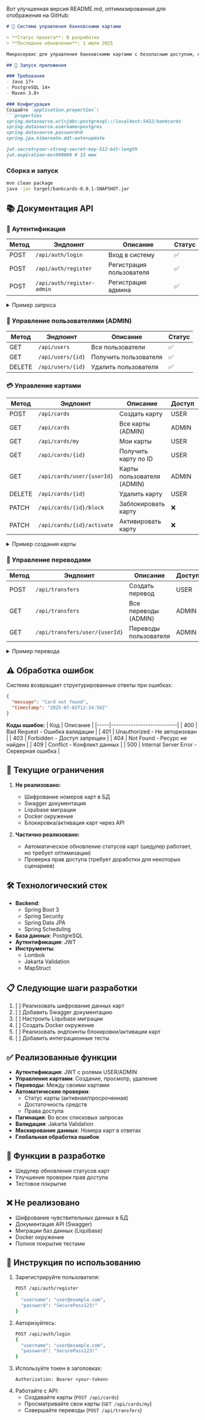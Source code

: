 Вот улучшенная версия README.md, оптимизированная для отображения на GitHub:

```markdown
# 🏦 Система управления банковскими картами

> **Статус проекта**: В разработке  
> **Последнее обновление**: 1 июля 2025

Микросервис для управления банковскими картами с безопасным доступом, переводами и автоматическим контролем статусов карт. Реализовано 80% функционала.

## 🚀 Запуск приложения

### Требования
- Java 17+
- PostgreSQL 14+
- Maven 3.8+

### Конфигурация
Создайте `application.properties`:
```properties
spring.datasource.url=jdbc:postgresql://localhost:5432/bankcards
spring.datasource.username=postgres
spring.datasource.password=0
spring.jpa.hibernate.ddl-auto=update

jwt.secret=your-strong-secret-key-512-bit-length
jwt.expiration-ms=900000 # 15 мин
```

### Сборка и запуск
```bash
mvn clean package
java -jar target/bankcards-0.0.1-SNAPSHOT.jar
```

## 📚 Документация API

### 🔐 Аутентификация

| Метод | Эндпоинт              | Описание                | Статус |
|-------|------------------------|-------------------------|--------|
| POST  | `/api/auth/login`      | Вход в систему          | ✅     |
| POST  | `/api/auth/register`   | Регистрация пользователя| ✅     |
| POST  | `/api/auth/register-admin` | Регистрация админа   | ✅     |

<details>
<summary>Пример запроса</summary>

```json
POST /api/auth/login
{
  "username": "user@example.com",
  "password": "password123"
}
```
</details>

### 👤 Управление пользователями (ADMIN)

| Метод | Эндпоинт              | Описание                | Статус |
|-------|------------------------|-------------------------|--------|
| GET   | `/api/users`           | Все пользователи        | ✅     |
| GET   | `/api/users/{id}`      | Получить пользователя   | ✅     |
| DELETE| `/api/users/{id}`      | Удалить пользователя    | ✅     |

### 💳 Управление картами

| Метод | Эндпоинт                     | Описание                          | Доступ | Статус |
|-------|------------------------------|-----------------------------------|--------|--------|
| POST  | `/api/cards`                 | Создать карту                    | USER   | ✅     |
| GET   | `/api/cards`                 | Все карты (ADMIN)                | ADMIN  | ✅     |
| GET   | `/api/cards/my`              | Мои карты                        | USER   | ✅     |
| GET   | `/api/cards/{id}`            | Получить карту по ID              | USER   | ✅     |
| GET   | `/api/cards/user/{userId}`   | Карты пользователя (ADMIN)       | ADMIN  | ✅     |
| DELETE| `/api/cards/{id}`            | Удалить карту                    | USER   | ✅     |
| PATCH | `/api/cards/{id}/block`      | Заблокировать карту              | ❌     | 🚧     |
| PATCH | `/api/cards/{id}/activate`   | Активировать карту               | ❌     | 🚧     |

<details>
<summary>Пример создания карты</summary>

```json
POST /api/cards
Authorization: Bearer <token>
{
  "cardNumber": "4111111111111111",
  "ownerName": "IVAN IVANOV",
  "expiryDate": "2026-12-31",
  "balance": 1500.00,
  "userId": "3fa85f64-5717-4562-b3fc-2c963f66afa6"
}
```
</details>

### 🔄 Управление переводами

| Метод | Эндпоинт              | Описание                | Доступ | Статус |
|-------|------------------------|-------------------------|--------|--------|
| POST  | `/api/transfers`       | Создать перевод         | USER   | ✅     |
| GET   | `/api/transfers`       | Все переводы (ADMIN)    | ADMIN  | ✅     |
| GET   | `/api/transfers/user/{userId}` | Переводы пользователя | ADMIN  | ✅     |

<details>
<summary>Пример перевода</summary>

```json
POST /api/transfers
Authorization: Bearer <token>
{
  "fromCardId": "3fa85f64-5717-4562-b3fc-2c963f66afa6",
  "toCardId": "a0eebc99-9c0b-4ef8-bb6d-6bb9bd380a11",
  "amount": 500.00
}
```
</details>

## ⚠️ Обработка ошибок
Система возвращает структурированные ответы при ошибках:

```json
{
  "message": "Card not found",
  "timestamp": "2025-07-02T12:34:56Z"
}
```

**Коды ошибок:**
| Код | Описание                  |
|-----|---------------------------|
| 400 | Bad Request - Ошибка валидации |
| 401 | Unauthorized - Не авторизован |
| 403 | Forbidden - Доступ запрещен |
| 404 | Not Found - Ресурс не найден |
| 409 | Conflict - Конфликт данных |
| 500 | Internal Server Error - Серверная ошибка |

## 📌 Текущие ограничения
1. **Не реализовано:**
    - Шифрование номеров карт в БД
    - Swagger документация
    - Liquibase миграции
    - Docker окружение
    - Блокировка/активация карт через API

2. **Частично реализовано:**
    - Автоматическое обновление статусов карт (шедулер работает, но требует оптимизации)
    - Проверка прав доступа (требует доработки для некоторых сценариев)

## 🛠 Технологический стек
- **Backend**:
    - Spring Boot 3
    - Spring Security
    - Spring Data JPA
    - Spring Scheduling
- **База данных**: PostgreSQL
- **Аутентификация**: JWT
- **Инструменты**:
    - Lombok
    - Jakarta Validation
    - MapStruct

## 📋 Следующие шаги разработки
1. [ ] Реализовать шифрование данных карт
2. [ ] Добавить Swagger документацию
3. [ ] Настроить Liquibase миграции
4. [ ] Создать Docker окружение
5. [ ] Реализовать эндпоинты блокировки/активации карт
6. [ ] Добавить интеграционные тесты

## ✅ Реализованные функции
- **Аутентификация**: JWT с ролями USER/ADMIN
- **Управление картами**: Создание, просмотр, удаление
- **Переводы**: Между своими картами
- **Автоматические проверки**:
    - Статус карты (активная/просроченная)
    - Достаточность средств
    - Права доступа
- **Пагинация**: Во всех списковых запросах
- **Валидация**: Jakarta Validation
- **Маскирование данных**: Номера карт в ответах
- **Глобальная обработка ошибок**

## 🚧 Функции в разработке
- Шедулер обновления статусов карт
- Улучшение проверки прав доступа
- Тестовое покрытие

## ❌ Не реализовано
- Шифрование чувствительных данных в БД
- Документация API (Swagger)
- Миграции баз данных (Liquibase)
- Docker окружение
- Полное покрытие тестами

## 🧭 Инструкция по использованию
1. Зарегистрируйте пользователя:
   ```bash
   POST /api/auth/register
   {
     "username": "user@example.com",
     "password": "SecurePass123!"
   }
   ```
2. Авторизуйтесь:
   ```bash
   POST /api/auth/login
   {
     "username": "user@example.com",
     "password": "SecurePass123!"
   }
   ```
3. Используйте токен в заголовках:
   ```
   Authorization: Bearer <your-token>
   ```
4. Работайте с API:
    - Создавайте карты (`POST /api/cards`)
    - Просматривайте свои карты (`GET /api/cards/my`)
    - Совершайте переводы (`POST /api/transfers`)
```

